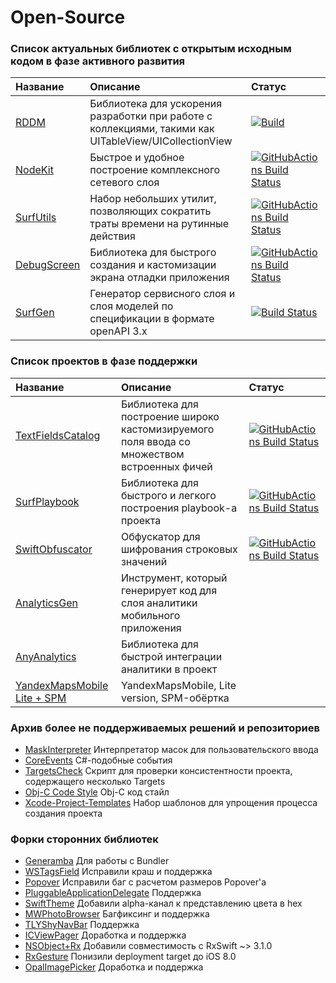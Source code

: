 # Open-Source

### Список актуальных библиотек с открытым исходным кодом в фазе активного развития

| Название | Описание | Статус |
| :--- | :--- | :--- |
| [RDDM](https://github.com/surfstudio/ReactiveDataDisplayManager) | Библиотека для ускорения разработки при работе с коллекциями, такими как UITableView/UICollectionView | [![Build](https://github.com/surfstudio/ReactiveDataDisplayManager/actions/workflows/Build.yml/badge.svg)](https://github.com/surfstudio/ReactiveDataDisplayManager/actions/workflows/Build.yml) |
| [NodeKit](https://github.com/surfstudio/NodeKit) | Быстрое и удобное построение комплексного сетевого слоя | [![GitHubActions Build Status](https://github.com/surfstudio/NodeKit/workflows/CI/badge.svg)](https://github.com/surfstudio/NodeKit/actions) |
| [SurfUtils](https://github.com/surfstudio/iOS-Utils) | Набор небольших утилит, позволяющих сократить траты времени на рутинные действия | [![GitHubActions Build Status](https://github.com/surfstudio/iOS-Utils/workflows/CI/badge.svg)](https://github.com/surfstudio/iOS-Utils/actions) |
| [DebugScreen](https://github.com/surfstudio/debug-screen-ios) | Библиотека для быстрого создания и кастомизации экрана отладки приложения | [![GitHubActions Build Status](https://github.com/surfstudio/debug-screen-ios/workflows/CI/badge.svg)](https://github.com/surfstudio/debug-screen-ios/actions) |
| [SurfGen](https://github.com/surfstudio/SurfGen) | Генератор сервисного слоя и слоя моделей по спецификации в формате openAPI 3.x | [![Build Status](https://github.com/surfstudio/SurfGen/workflows/release/badge.svg)](https://github.com/surfstudio/SurfGen/actions) |

### Список проектов в фазе поддержки

| Название | Описание | Статус |
| :--- | :--- | :--- |
| [TextFieldsCatalog](https://github.com/chausovSurfStudio/TextFieldsCatalog) | Библиотека для построение широко кастомизируемого поля ввода со множеством встроенных фичей | [![GitHubActions Build Status](https://github.com/chausovSurfStudio/TextFieldsCatalog/workflows/CI/badge.svg)](https://github.com/chausovSurfStudio/TextFieldsCatalog/actions) |
| [SurfPlaybook](https://github.com/surfstudio/SurfPlaybook) | Библиотека для быстрого и легкого построения playbook-а проекта | [![GitHubActions Build Status](https://github.com/surfstudio/SurfPlaybook/workflows/CI/badge.svg)](https://github.com/surfstudio/SurfPlaybook/actions) |
| [SwiftObfuscator](https://github.com/surfstudio/Surf-SwiftObfuscator) | Обфускатор для шифрования строковых значений | [![GitHubActions Build Status](https://github.com/surfstudio/Surf-SwiftObfuscator/workflows/Build/badge.svg)](https://github.com/surfstudio/Surf-SwiftObfuscator/actions) |
| [AnalyticsGen](https://github.com/surfstudio/swift-analytics-gen) | Инструмент, который генерирует код для слоя аналитики мобильного приложения | |
| [AnyAnalytics](https://github.com/surfstudio/AnyAnalytics) | Библиотека для быстрой интеграции аналитики в проект | |
| [YandexMapsMobile Lite + SPM](https://github.com/surfstudio/surf-yandex-maps-ios-sdk) | YandexMapsMobile, Lite version, SPM-обёртка | |

### Архив более не поддерживаемых решений и репозиториев

- [MaskInterpreter](https://github.com/surfstudio/MaskInterpreter) Интерпретатор масок для пользовательского ввода
- [CoreEvents](https://github.com/surfstudio/CoreEvents) C#-подобные события
- [TargetsCheck](https://github.com/surfstudio/TargetsCheck) Cкрипт для проверки консистентности проекта, содержащего несколько Targets
- [Obj-C Code Style](https://github.com/surfstudio/objective-c-style-guide) Obj-C код стайл
- [Xcode-Project-Templates](https://github.com/surfstudio/Xcode-Project-Templates) Набор шаблонов для упрощения процесса создания проекта

### Форки сторонних библиотек

- [Generamba](github.com/surfstudio/Generamba) Для работы с Bundler
- [WSTagsField](https://github.com/surfstudio/WSTagsField) Исправили краш и поддержка
- [Popover](https://github.com/surfstudio/Popover) Исправили баг с расчетом размеров Popover'а
- [PluggableApplicationDelegate](https://github.com/surfstudio/PluggableApplicationDelegate) Поддержка
- [SwiftTheme](https://github.com/surfstudio/SwiftTheme) Добавили alpha-канал к представлению цвета в hex
- [MWPhotoBrowser](https://github.com/surfstudio/MWPhotoBrowser) Багфиксинг и поддержка
- [TLYShyNavBar](https://github.com/surfstudio/TLYShyNavBar) Поддержка
- [ICViewPager](https://github.com/surfstudio/ICViewPager) Доработка и поддержка
- [NSObject+Rx](https://github.com/surfstudio/NSObject-Rx) Добавили совместимость с RxSwift ~> 3.1.0
- [RxGesture](https://github.com/surfstudio/RxGesture) Понизили deployment target до iOS 8.0
- [OpalImagePicker](https://github.com/surfstudio/OpalImagePicker) Доработка и поддержка